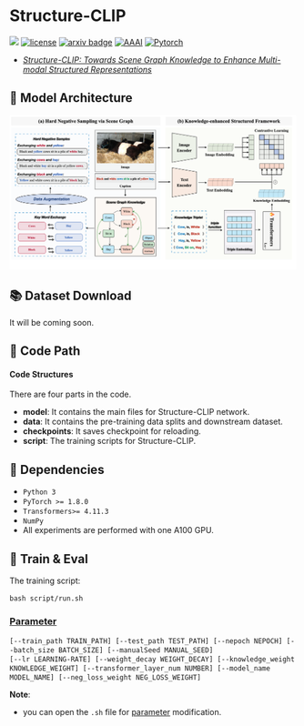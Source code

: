# Structure-CLIP
![](https://img.shields.io/badge/version-1.0.1-blue)
[![license](https://img.shields.io/github/license/mashape/apistatus.svg?maxAge=2592000)](https://github.com/zjukg/DUET/blob/main/licence)
[![arxiv badge](https://img.shields.io/badge/arxiv-2305.06152-red)](https://arxiv.org/abs/2305.06152)
[![AAAI](https://img.shields.io/badge/AAAI-2024-%23f1592a?labelColor=%23003973&color=%23be1c1a)](https://aaai.org/Conferences/AAAI-24/)
[![Pytorch](https://img.shields.io/badge/PyTorch-%23EE4C2C.svg?e&logo=PyTorch&logoColor=white)](https://pytorch.org/)
 - [*Structure-CLIP: Towards Scene Graph Knowledge to Enhance Multi-modal Structured Representations*](https://arxiv.org/abs/2305.06152)
 
 ## 🌈 Model Architecture
![Model_architecture](https://github.com/zjukg/Structure-CLIP/blob/main/figure/model.png)

## 📚 Dataset Download
It will be coming soon.

## 📕 Code Path

#### Code Structures
There are four parts in the code.
- **model**: It contains the main files for Structure-CLIP network.
- **data**: It contains the pre-training data splits and downstream dataset.
- **checkpoints**: It saves checkpoint for reloading.
- **script**: The training scripts for Structure-CLIP.

## 🔬 Dependencies

- ```Python 3```
- ```PyTorch >= 1.8.0```
- ```Transformers>= 4.11.3```
- ```NumPy```
- All experiments are performed with one A100 GPU.

## 🚀 Train & Eval

The training script:
```shell
bash script/run.sh
```

### [Parameter](#content)
```
[--train_path TRAIN_PATH] [--test_path TEST_PATH] [--nepoch NEPOCH] [--batch_size BATCH_SIZE] [--manualSeed MANUAL_SEED]
[--lr LEARNING-RATE] [--weight_decay WEIGHT_DECAY] [--knowledge_weight KNOWLEDGE_WEIGHT] [--transformer_layer_num NUMBER] [--model_name MODEL_NAME] [--neg_loss_weight NEG_LOSS_WEIGHT] 
```

**Note**: 
- you can open the `.sh` file for <a href="#Parameter">parameter</a> modification.


